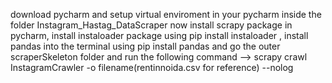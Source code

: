 download pycharm and setup virtual enviroment in your pycharm inside the folder Instagram_Hastag_DataScraper 
now install scrapy package in pycharm,  install instaloader package using pip install instaloader , install pandas into the terminal using pip install pandas 
and go the outer scraperSkeleton folder and run the following command -->  scrapy crawl InstagramCrawler -o filename(rentinnoida.csv for reference)  --nolog
